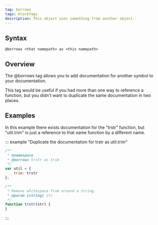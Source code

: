 ```yaml
---
tag: borrows
tags: blockTags
description: This object uses something from another object.
---
```


## Syntax

`@borrows <that namepath> as <this namepath>`


## Overview

The @borrows tag allows you to add documentation for another symbol to your documentation.

This tag would be useful if you had more than one way to reference a function, but you didn't want
to duplicate the same documentation in two places.


## Examples

In this example there exists documentation for the "trstr" function, but "util.trim" is just a
reference to that same function by a different name.

::: example "Duplicate the documentation for trstr as util.trim"

```js
/**
 * @namespace
 * @borrows trstr as trim
 */
var util = {
    trim: trstr
};

/**
 * Remove whitespace from around a string.
 * @param {string} str
 */
function trstr(str) {
}
```
:::
